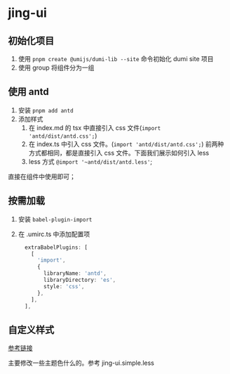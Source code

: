 # jing-ui

## 初始化项目

1. 使用 `pnpm create @umijs/dumi-lib --site` 命令初始化 dumi site 项目
2. 使用 group 将组件分为一组

## 使用 antd

1. 安装 `pnpm add antd`
2. 添加样式
    1. 在 index.md 的 tsx 中直接引入 css 文件(`import 'antd/dist/antd.css';`)
    2. 在 index.ts 中引入 css 文件。(`import 'antd/dist/antd.css';`)
    前两种方式都相同，都是直接引入 css 文件。下面我们展示如何引入 less
    3. less 方式 `@import '~antd/dist/antd.less'`;

直接在组件中使用即可；

## 按需加载

1. 安装 `babel-plugin-import`
2. 在 .umirc.ts 中添加配置项

    ```ts
      extraBabelPlugins: [
        [
          'import',
          {
            libraryName: 'antd',
            libraryDirectory: 'es',
            style: 'css',
          },
        ],
      ],
    ```

## 自定义样式

[参考链接](https://ant-design.gitee.io/docs/react/customize-theme-cn)

主要修改一些主题色什么的。参考 jing-ui.simple.less
